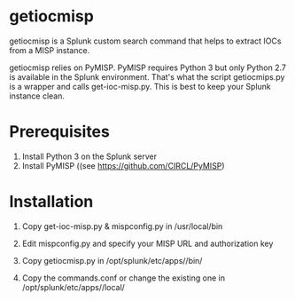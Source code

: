 getiocmisp
==========

getiocmisp is a Splunk custom search command that helps to extract IOCs from a MISP instance.

getiocmisp relies on PyMISP. PyMISP requires Python 3 but only Python 2.7 is available in the Splunk environment. That's what the script getiocmips.py is a wrapper and calls get-ioc-misp.py. This is best to keep your Splunk instance clean.

Prerequisites
=============
1. Install Python 3 on the Splunk server
2. Install PyMISP ((see https://github.com/CIRCL/PyMISP)

Installation
============

1. Copy get-ioc-misp.py & mispconfig.py in /usr/local/bin

2. Edit mispconfig.py and specify your MISP URL and authorization key

3. Copy getiocmisp.py in /opt/splunk/etc/apps/<yourapp>/bin/

4. Copy the commands.conf or change the existing one in /opt/splunk/etc/apps/<yourapp>/local/

